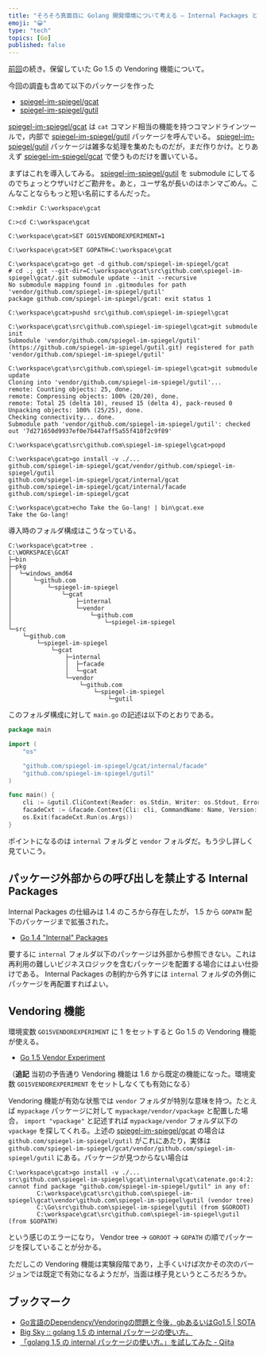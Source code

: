 ```yaml
---
title: "そろそろ真面目に Golang 開発環境について考える — Internal Packages と Vendoring"
emoji: "😀"
type: "tech"
topics: [Go]
published: false
---
```

[前回]の続き。保留していた Go 1.5 の Vendoring 機能について。

今回の調査も含めて以下のパッケージを作った

[spiegel-im-spiegel/gcat]: https://github.com/spiegel-im-spiegel/gcat "spiegel-im-spiegel/gcat"
[spiegel-im-spiegel/gutil]: https://github.com/spiegel-im-spiegel/gutil "spiegel-im-spiegel/gutil"

- [spiegel-im-spiegel/gcat]
- [spiegel-im-spiegel/gutil]

[spiegel-im-spiegel/gcat] は `cat` コマンド相当の機能を持つコマンドラインツールで，内部で [spiegel-im-spiegel/gutil] パッケージを呼んでいる。 [spiegel-im-spiegel/gutil] パッケージは雑多な処理を集めたものだが，まだ作りかけ。とりあえず [spiegel-im-spiegel/gcat] で使うものだけを置いている。

まずはこれを導入してみる。 [spiegel-im-spiegel/gutil] を submodule にしてるのでちょっとウザいけどご勘弁を。あと，ユーザ名が長いのはホンマごめん。こんなことならもっと短い名前にするんだった。

```shell
C:>mkdir C:\workspace\gcat

C:>cd C:\workspace\gcat

C:\workspace\gcat>SET GO15VENDOREXPERIMENT=1

C:\workspace\gcat>SET GOPATH=C:\workspace\gcat

C:\workspace\gcat>go get -d github.com/spiegel-im-spiegel/gcat
# cd .; git --git-dir=C:\workspace\gcat\src\github.com\spiegel-im-spiegel\gcat/.git submodule update --init --recursive
No submodule mapping found in .gitmodules for path 'vendor/github.com/spiegel-im-spiegel/gutil'
package github.com/spiegel-im-spiegel/gcat: exit status 1

C:\workspace\gcat>pushd src\github.com\spiegel-im-spiegel\gcat

C:\workspace\gcat\src\github.com\spiegel-im-spiegel\gcat>git submodule init
Submodule 'vendor/github.com/spiegel-im-spiegel/gutil' (https://github.com/spiegel-im-spiegel/gutil.git) registered for path 'vendor/github.com/spiegel-im-spiegel/gutil'

C:\workspace\gcat\src\github.com\spiegel-im-spiegel\gcat>git submodule update
Cloning into 'vendor/github.com/spiegel-im-spiegel/gutil'...
remote: Counting objects: 25, done.
remote: Compressing objects: 100% (20/20), done.
remote: Total 25 (delta 10), reused 15 (delta 4), pack-reused 0
Unpacking objects: 100% (25/25), done.
Checking connectivity... done.
Submodule path 'vendor/github.com/spiegel-im-spiegel/gutil': checked out '7d271650d9937ef0e7b447aff5a55f410f2c9f89'

C:\workspace\gcat\src\github.com\spiegel-im-spiegel\gcat>popd

C:\workspace\gcat>go install -v ./...
github.com/spiegel-im-spiegel/gcat/vendor/github.com/spiegel-im-spiegel/gutil
github.com/spiegel-im-spiegel/gcat/internal/gcat
github.com/spiegel-im-spiegel/gcat/internal/facade
github.com/spiegel-im-spiegel/gcat

C:\workspace\gcat>echo Take the Go-lang! | bin\gcat.exe
Take the Go-lang!
```

導入時のフォルダ構成はこうなっている。

```shell
C:\workspace\gcat>tree .
C:\WORKSPACE\GCAT
├─bin
├─pkg
│  └─windows_amd64
│      └─github.com
│          └─spiegel-im-spiegel
│              └─gcat
│                  ├─internal
│                  └─vendor
│                      └─github.com
│                          └─spiegel-im-spiegel
└─src
    └─github.com
        └─spiegel-im-spiegel
            └─gcat
                ├─internal
                │  ├─facade
                │  └─gcat
                └─vendor
                    └─github.com
                        └─spiegel-im-spiegel
                            └─gutil
```

このフォルダ構成に対して `main.go` の記述は以下のとおりである。

```go:main.go
package main

import (
	"os"

	"github.com/spiegel-im-spiegel/gcat/internal/facade"
	"github.com/spiegel-im-spiegel/gutil"
)

func main() {
	cli := &gutil.CliContext{Reader: os.Stdin, Writer: os.Stdout, ErrorWriter: os.Stderr}
	facadeCxt := &facade.Context{Cli: cli, CommandName: Name, Version: Version}
	os.Exit(facadeCxt.Run(os.Args))
}
```

ポイントになるのは `internal` フォルダと `vendor` フォルダだ。もう少し詳しく見ていこう。

## パッケージ外部からの呼び出しを禁止する Internal Packages

Internal Packages の仕組みは 1.4 のころから存在したが， 1.5 から `GOPATH` 配下のパッケージまで拡張された。

- [Go 1.4 "Internal" Packages](https://docs.google.com/document/d/1e8kOo3r51b2BWtTs_1uADIA5djfXhPT36s6eHVRIvaU/edit)

要するに `internal` フォルダ以下のパッケージは外部から参照できない。これは再利用の難しいビジネスロジックを含むパッケージを配置する場合にはよい仕掛けである。 Internal Packages の制約から外すには `internal` フォルダの外側にパッケージを再配置すればよい。

## Vendoring 機能

環境変数 `GO15VENDOREXPERIMENT` に 1 をセットすると Go 1.5 の Vendoring 機能が使える。

- [Go 1.5 Vendor Experiment](https://docs.google.com/document/d/1Bz5-UB7g2uPBdOx-rw5t9MxJwkfpx90cqG9AFL0JAYo/edit)

（**追記** 当初の予告通り Vendoring 機能は 1.6 から既定の機能になった。環境変数 `GO15VENDOREXPERIMENT` をセットしなくても有効になる）

Vendoring 機能が有効な状態では `vendor` フォルダが特別な意味を持つ。たとえば `mypackage` パッケージに対して `mypackage/vendor/vpackage` と配置した場合， `import "vpackage"` と記述すれば `mypackage/vendor` フォルダ以下の `vpackage` を探してくれる。上述の [spiegel-im-spiegel/gcat] の場合は `github.com/spiegel-im-spiegel/gutil` がこれにあたり，実体は `github.com/spiegel-im-spiegel/gcat/vendor/github.com/spiegel-im-spiegel/gutil` にある。パッケージが見つからない場合は

```shell
C:\workspace\gcat>go install -v ./...
src\github.com\spiegel-im-spiegel\gcat\internal\gcat\catenate.go:4:2: cannot find package "github.com/spiegel-im-spiegel/gutil" in any of:
        C:\workspace\gcat\src\github.com\spiegel-im-spiegel\gcat\vendor\github.com\spiegel-im-spiegel\gutil (vendor tree)
        C:\Go\src\github.com\spiegel-im-spiegel\gutil (from $GOROOT)
        C:\workspace\gcat\src\github.com\spiegel-im-spiegel\gutil (from $GOPATH)
```

という感じのエラーになり， Vendor tree → `GOROOT` → `GOPATH` の順でパッケージを探していることが分かる。

ただしこの Vendoring 機能は実験段階であり，上手くいけば次かその次のバージョンでは既定で有効になるようだが，当面は様子見というところだろうか。

## ブックマーク

- [Go言語のDependency/Vendoringの問題と今後．gbあるいはGo1.5 | SOTA](http://deeeet.com/writing/2015/06/26/golang-dependency-vendoring/)
- [Big Sky :: golang 1.5 の internal パッケージの使い方。](http://mattn.kaoriya.net/software/lang/go/20150820102400.htm)
- [「golang 1.5 の internal パッケージの使い方。」を試してみた - Qiita](http://qiita.com/qt-luigi/items/d0f52b3b0906b35e6027)

[前回]: http://qiita.com/spiegel-im-spiegel/items/73ebc684b5807277b7e2 "そろそろ真面目に Golang 開発環境について考える（その1） - Qiita"

